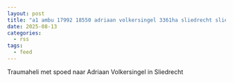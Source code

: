 ```yaml
---
layout: post
title: "a1 ambu 17992 18550 adriaan volkersingel 3361ha sliedrecht sliedr bon 119897"
date: 2025-08-13
categories: 
  - rss
tags: 
  - feed
---
```


Traumaheli met spoed naar Adriaan Volkersingel in Sliedrecht
